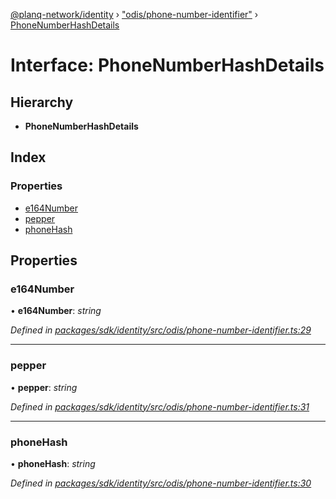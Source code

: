[@planq-network/identity](../README.md) › ["odis/phone-number-identifier"](../modules/_odis_phone_number_identifier_.md) › [PhoneNumberHashDetails](_odis_phone_number_identifier_.phonenumberhashdetails.md)

# Interface: PhoneNumberHashDetails

## Hierarchy

* **PhoneNumberHashDetails**

## Index

### Properties

* [e164Number](_odis_phone_number_identifier_.phonenumberhashdetails.md#e164number)
* [pepper](_odis_phone_number_identifier_.phonenumberhashdetails.md#pepper)
* [phoneHash](_odis_phone_number_identifier_.phonenumberhashdetails.md#phonehash)

## Properties

###  e164Number

• **e164Number**: *string*

*Defined in [packages/sdk/identity/src/odis/phone-number-identifier.ts:29](https://github.com/planq-network/planq-sdk/blob/master/packages/sdk/identity/src/odis/phone-number-identifier.ts#L29)*

___

###  pepper

• **pepper**: *string*

*Defined in [packages/sdk/identity/src/odis/phone-number-identifier.ts:31](https://github.com/planq-network/planq-sdk/blob/master/packages/sdk/identity/src/odis/phone-number-identifier.ts#L31)*

___

###  phoneHash

• **phoneHash**: *string*

*Defined in [packages/sdk/identity/src/odis/phone-number-identifier.ts:30](https://github.com/planq-network/planq-sdk/blob/master/packages/sdk/identity/src/odis/phone-number-identifier.ts#L30)*
